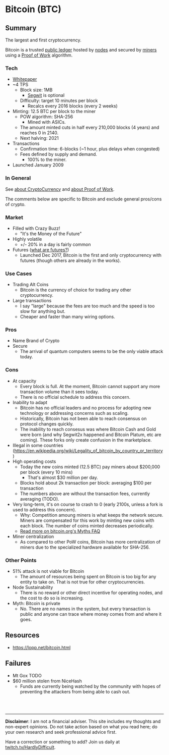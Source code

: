 # Bitcoin (BTC)

## Summary

The largest and first cryptocurrency.  

Bitcoin is a trusted [public ledger](about/PublicLedger.md) hosted by [nodes](about/Nodes.md) and secured by [miners](about/Miners.md) using a [Proof of Work](about/ProofOfWork.md) algorithm.

### Tech

 - [Whitepaper](https://bitcoin.org/en/bitcoin-paper)
 - ~4 TPS 
   - Block size: 1MB
     - [Segwit](about/Segwit.md) is optional
   - Difficulty: target 10 minutes per block
     - Recalcs every 2016 blocks (every 2 weeks)
 - Minting: 12.5 BTC per block to the miner
   - POW algorithm: SHA-256 
     - Mined with ASICs.
   - The amount minted cuts in half every 210,000 blocks (4 years) and reaches 0 in 2140.
   - Next halving: 2021
 - Transactions
   - Confirmation time: 6-blocks (~1 hour, plus delays when congested)
   - Fees defined by supply and demand.
     - 100% to the miner.
 - Launched January 2009

### In General 

See [about CryptoCurrency](about/CryptoCurrency.md) and [about Proof of Work](about/ProofOfWork.md).  

The comments below are specific to Bitcoin and exclude general pros/cons of crypto.

### Market

 - Filled with Crazy Buzz! 
    - "It's the Money of the Future"
 - Highly volatile
    - +/- 20% in a day is fairly common
 - Futures ([what are futures?](about/Futures.md))
    - Launched Dec 2017, Bitcoin is the first and only cryptocurrency with futures (though others are already in the works).



### Use Cases

 - Trading Alt Coins
   - Bitcoin is the currency of choice for trading any other cryptocurrency.
 - Large transactions
   - I say "large" because the fees are too much and the speed is too slow for anything but.
   - Cheaper and faster than many wiring options.

### Pros

 - Name Brand of Crypto
 - Secure
   - The arrival of quantum computers seems to be the only viable attack today.

### Cons

 - At capacity
    - Every block is full.  At the moment, Bitcoin cannot support any more transaction volume than it sees today.
    - There is no official schedule to address this concern.
 - Inability to adapt
   - Bitcoin has no official leaders and no process for adopting new technology or addressing concerns such as scaling.
   - Historically, Bitcoin has not been able to reach consensus on protocol changes quickly.
   - The inability to reach consesus was where Bitcoin Cash and Gold were born (and why Segwit2x happened and Bitcoin Platum, etc are coming).  These forks only create confusion in the marketplace.
 - Illegal in some countries (https://en.wikipedia.org/wiki/Legality_of_bitcoin_by_country_or_territory)
 - High operating costs
   - Today the new coins minted (12.5 BTC) pay miners about $200,000 per block (every 10 mins)
     - That's almost $30 million per day.
   - Blocks hold about 2k transaction per block: averaging $100 per transaction
   - The numbers above are without the transaction fees, currently averaging (TODO).
 - Very long-term, it's on course to crash to 0 (early 2100s, unless a fork is used to address this concern). 
   - Why: Competition amoung miners is what keeps the network secure.  Miners are compensated for this work by minting new coins with each block.  The number of coins minted decreases periodically.
   - [Read more on bitcoin.org's Myths FAQ](https://en.bitcoin.it/wiki/Myths#After_21_million_coins_are_mined.2C_no_one_will_generate_new_blocks)
 - Miner centralization
   - As compared to other PoW coins, Bitcoin has more centralization of miners due to the specialized hardware available for SHA-256.

### Other Points

 - 51% attack is not viable for Bitcoin
   - The amount of resources being spent on Bitcoin is too big for any entity to take on.  That is not true for other cryptocurrencies.
 - Node Sustainability
   - There is no reward or other direct incentive for operating nodes, and the cost to do so is increasing.
 - Myth: Bitcoin is private
   - No.  There are no names in the system, but every transaction is public and anyone can trace where money comes from and where it goes.

## Resources 

  - https://lopp.net/bitcoin.html

## Failures

 - Mt Gox TODO
 - $60 million stolen from NiceHash
   - Funds are currently being watched by the community with hopes of preventing the attackers from being able to cash out.




<br><br><hr> **Disclaimer**: I am not a financial adviser.  This site includes my thoughts and non-expert opinions.  Do not take action based on what you read here; do your own research and seek professional advice first.

Have a correction or something to add?  Join us daily at [twitch.tv/HardlyDifficult](http://twitch.tv/HardlyDifficult).